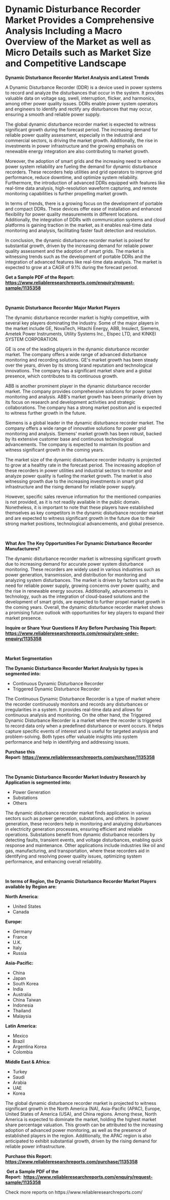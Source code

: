<p><h1>Dynamic Disturbance Recorder Market Provides a Comprehensive Analysis Including a Macro Overview of the Market as well as Micro Details such as Market Size and Competitive Landscape</h1></p><p><strong>Dynamic Disturbance Recorder Market Analysis and Latest Trends</strong></p>
<p><p>A Dynamic Disturbance Recorder (DDR) is a device used in power systems to record and analyze the disturbances that occur in the system. It provides valuable data on voltage sag, swell, interruption, flicker, and harmonics, among other power quality issues. DDRs enable power system operators and engineers to identify and rectify any disturbances that may occur, ensuring a smooth and reliable power supply.</p><p>The global dynamic disturbance recorder market is expected to witness significant growth during the forecast period. The increasing demand for reliable power quality assessment, especially in the industrial and commercial sectors, is driving the market growth. Additionally, the rise in investments in power infrastructure and the growing emphasis on renewable energy integration are also contributing to market growth.</p><p>Moreover, the adoption of smart grids and the increasing need to enhance power system reliability are fueling the demand for dynamic disturbance recorders. These recorders help utilities and grid operators to improve grid performance, reduce downtime, and optimize system reliability. Furthermore, the introduction of advanced DDRs equipped with features like real-time data analysis, high-resolution waveform capturing, and remote monitoring capabilities is further propelling market growth.</p><p>In terms of trends, there is a growing focus on the development of portable and compact DDRs. These devices offer ease of installation and enhanced flexibility for power quality measurements in different locations. Additionally, the integration of DDRs with communication systems and cloud platforms is gaining traction in the market, as it enables real-time data monitoring and analysis, facilitating faster fault detection and resolution.</p><p>In conclusion, the dynamic disturbance recorder market is poised for substantial growth, driven by the increasing demand for reliable power quality assessment and the adoption of smart grids. The market is witnessing trends such as the development of portable DDRs and the integration of advanced features like real-time data analysis. The market is expected to grow at a CAGR of 9.1% during the forecast period.</p></p>
<p><strong>Get a Sample PDF of the Report:&nbsp; <a href="https://www.reliableresearchreports.com/enquiry/request-sample/1135358">https://www.reliableresearchreports.com/enquiry/request-sample/1135358</a></strong></p>
<p>&nbsp;</p>
<p><strong>Dynamic Disturbance Recorder Major Market Players</strong></p>
<p><p>The dynamic disturbance recorder market is highly competitive, with several key players dominating the industry. Some of the major players in the market include GE, NovaTech, Hitachi Energy, ABB, Insulect, Siemens, Ametek Power Instruments, Utility Systems Inc., Elspec LTD, and KINKEI SYSTEM CORPORATION.</p><p>GE is one of the leading players in the dynamic disturbance recorder market. The company offers a wide range of advanced disturbance monitoring and recording solutions. GE's market growth has been steady over the years, driven by its strong brand reputation and technological innovations. The company has a significant market share and a global presence, which contributes to its continuous growth.</p><p>ABB is another prominent player in the dynamic disturbance recorder market. The company provides comprehensive solutions for power system monitoring and analysis. ABB's market growth has been primarily driven by its focus on research and development activities and strategic collaborations. The company has a strong market position and is expected to witness further growth in the future.</p><p>Siemens is a global leader in the dynamic disturbance recorder market. The company offers a wide range of innovative solutions for power grid monitoring and analysis. Siemens' market growth has been robust, backed by its extensive customer base and continuous technological advancements. The company is expected to maintain its position and witness significant growth in the coming years.</p><p>The market size of the dynamic disturbance recorder industry is projected to grow at a healthy rate in the forecast period. The increasing adoption of these recorders in power utilities and industrial sectors to monitor and analyze power quality is fueling the market growth. The market is also witnessing growth due to the increasing investments in smart grid infrastructure and the rising demand for reliable power supply.</p><p>However, specific sales revenue information for the mentioned companies is not provided, as it is not readily available in the public domain. Nonetheless, it is important to note that these players have established themselves as key competitors in the dynamic disturbance recorder market and are expected to witness significant growth in the future due to their strong market positions, technological advancements, and global presence.</p></p>
<p>&nbsp;</p>
<p><strong>What Are The Key Opportunities For Dynamic Disturbance Recorder Manufacturers?</strong></p>
<p><p>The dynamic disturbance recorder market is witnessing significant growth due to increasing demand for accurate power system disturbance monitoring. These recorders are widely used in various industries such as power generation, transmission, and distribution for monitoring and analyzing system disturbances. The market is driven by factors such as the need for reliable power supply, growing concerns over power quality, and the rise in renewable energy sources. Additionally, advancements in technology, such as the integration of cloud-based solutions and the development of smart grids, are expected to further propel market growth in the coming years. Overall, the dynamic disturbance recorder market shows a promising future outlook with opportunities for key players to expand their market presence.</p></p>
<p><strong>Inquire or Share Your Questions If Any Before Purchasing This Report: <a href="https://www.reliableresearchreports.com/enquiry/pre-order-enquiry/1135358">https://www.reliableresearchreports.com/enquiry/pre-order-enquiry/1135358</a></strong></p>
<p>&nbsp;</p>
<p><strong>Market Segmentation</strong></p>
<p><strong>The Dynamic Disturbance Recorder Market Analysis by types is segmented into:</strong></p>
<p><ul><li>Continuous Dynamic Disturbance Recorder</li><li>Triggered Dynamic Disturbance Recorder</li></ul></p>
<p><p>The Continuous Dynamic Disturbance Recorder is a type of market where the recorder continuously monitors and records any disturbances or irregularities in a system. It provides real-time data and allows for continuous analysis and monitoring. On the other hand, the Triggered Dynamic Disturbance Recorder is a market where the recorder is triggered to record data only when a predefined disturbance or event occurs. It helps capture specific events of interest and is useful for targeted analysis and problem-solving. Both types offer valuable insights into system performance and help in identifying and addressing issues.</p></p>
<p><strong>Purchase this Report:&nbsp;<a href="https://www.reliableresearchreports.com/purchase/1135358">https://www.reliableresearchreports.com/purchase/1135358</a></strong></p>
<p>&nbsp;</p>
<p><strong>The Dynamic Disturbance Recorder Market Industry Research by Application is segmented into:</strong></p>
<p><ul><li>Power Generation</li><li>Substations</li><li>Others</li></ul></p>
<p><p>The dynamic disturbance recorder market finds application in various sectors such as power generation, substations, and others. In power generation, these recorders help in monitoring and analyzing disturbances in electricity generation processes, ensuring efficient and reliable operations. Substations benefit from dynamic disturbance recorders by detecting faults, transient events, and voltage disturbances, enabling quick response and maintenance. Other applications include industries like oil and gas, manufacturing, and transportation, where these recorders aid in identifying and resolving power quality issues, optimizing system performance, and enhancing overall reliability.</p></p>
<p>&nbsp;</p>
<p><strong>In terms of Region, the Dynamic Disturbance Recorder Market Players available by Region are:</strong></p>
<p>
    <p> <strong> North America: </strong>
        <ul>
            <li>United States</li>
            <li>Canada</li>
        </ul>
        </p> 
    <p> <strong> Europe: </strong>
        <ul>
            <li>Germany</li>
            <li>France</li>
            <li>U.K.</li>
            <li>Italy</li>
            <li>Russia</li>
        </ul>
        </p> 
    <p> <strong> Asia-Pacific: </strong>
        <ul>
            <li>China</li>
            <li>Japan</li>
            <li>South Korea</li>
            <li>India</li>
            <li>Australia</li>
            <li>China Taiwan</li>
            <li>Indonesia</li>
            <li>Thailand</li>
            <li>Malaysia</li>
        </ul>
        </p> 
    <p> <strong> Latin America: </strong>
        <ul>
            <li>Mexico</li>
            <li>Brazil</li>
            <li>Argentina Korea</li>
            <li>Colombia</li>
        </ul>
        </p> 
    <p> <strong> Middle East & Africa: </strong>
        <ul>
            <li>Turkey</li>
            <li>Saudi</li>
            <li>Arabia</li>
            <li>UAE</li>
            <li>Korea</li>
        </ul>
    </p>
    </p>
<p><p>The global dynamic disturbance recorder market is projected to witness significant growth in the North America (NA), Asia-Pacific (APAC), Europe, United States of America (USA), and China regions. Among these, North America is expected to dominate the market, holding the highest market share percentage valuation. This growth can be attributed to the increasing adoption of advanced power monitoring, as well as the presence of established players in the region. Additionally, the APAC region is also anticipated to exhibit substantial growth, driven by the rising demand for reliable power infrastructure.</p></p>
<p><strong>Purchase this Report: <a href="https://www.reliableresearchreports.com/purchase/1135358">https://www.reliableresearchreports.com/purchase/1135358</a></strong></p>
<p>&nbsp;<strong>Get a Sample PDF of the Report:&nbsp;&nbsp;<a href="https://www.reliableresearchreports.com/enquiry/request-sample/1135358">https://www.reliableresearchreports.com/enquiry/request-sample/1135358</a></strong></p>
<p><strong></strong></p>
<p>Check more reports on https://www.reliableresearchreports.com/</p>